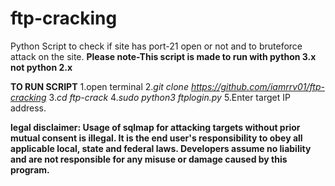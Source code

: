 # ftp-cracking
Python Script to check if site has port-21 open or not and to bruteforce attack on the site.
**Please note-This script is made to run with python 3.x not python 2.x**

**TO RUN SCRIPT**
1.open terminal
2.*git clone https://github.com/iamrrv01/ftp-cracking*
3.*cd ftp-crack*
4.*sudo python3 ftplogin.py*
5.Enter target IP address.

**legal disclaimer: Usage of sqlmap for attacking targets without prior mutual consent is illegal. It is the end user's responsibility to obey all applicable local, state and federal laws. Developers assume no liability and are not responsible for any misuse or damage caused by this program.**
